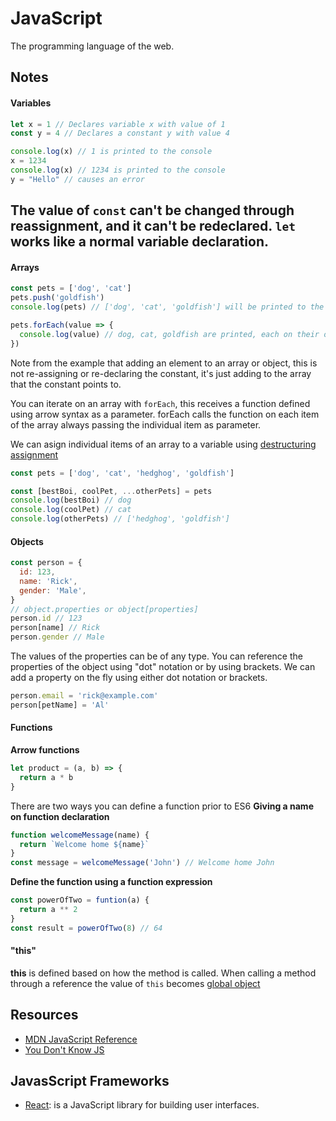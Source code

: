 # JavaScript

The programming language of the web.

## Notes

#### Variables
```javascript
let x = 1 // Declares variable x with value of 1
const y = 4 // Declares a constant y with value 4

console.log(x) // 1 is printed to the console
x = 1234
console.log(x) // 1234 is printed to the console
y = "Hello" // causes an error
```
The value of `const` can't be changed through reassignment, and it can't be redeclared.
`let` works like a normal variable declaration.
---
#### Arrays
```javascript
const pets = ['dog', 'cat']
pets.push('goldfish')
console.log(pets) // ['dog', 'cat', 'goldfish'] will be printed to the console

pets.forEach(value => {
  console.log(value) // dog, cat, goldfish are printed, each on their own line
})
```
Note from the example that adding an element to an array or object, this is not re-assigning or re-declaring the constant, it's just adding to the array that the constant points to.

You can iterate on an array with `forEach`, this receives a function defined using arrow syntax as a parameter. forEach calls the function on each item of the array always passing the individual item as parameter.

We can asign individual items of an array to a variable using [destructuring assignment](https://developer.mozilla.org/en-US/docs/Web/JavaScript/Reference/Operators/Destructuring_assignment)
```javascript
const pets = ['dog', 'cat', 'hedghog', 'goldfish']

const [bestBoi, coolPet, ...otherPets] = pets
console.log(bestBoi) // dog
console.log(coolPet) // cat
console.log(otherPets) // ['hedghog', 'goldfish']
```

#### Objects
```javascript
const person = {
  id: 123,
  name: 'Rick',
  gender: 'Male',
}
// object.properties or object[properties]
person.id // 123
person[name] // Rick
person.gender // Male
```
The values of the properties can be of any type.
You can reference the properties of the object using "dot" notation or by using brackets.
We can add a property on the fly using either dot notation or brackets.
```javascript 
person.email = 'rick@example.com'
person[petName] = 'Al'
```

#### Functions
**Arrow functions**
```javascript
let product = (a, b) => {
  return a * b
}
```

There are two ways you can define a function prior to ES6
**Giving a name on function declaration**
```javascript
function welcomeMessage(name) {
  return `Welcome home ${name}` 
}
const message = welcomeMessage('John') // Welcome home John
```

**Define the function using a function expression**
```javascript
const powerOfTwo = funtion(a) {
  return a ** 2
}
const result = powerOfTwo(8) // 64
```

#### "this"
**this** is defined based on how the method is called. When calling a method through a reference the value of `this` becomes [global object](https://developer.mozilla.org/en-US/docs/Glossary/Global_object)

## Resources

* [MDN JavaScript Reference](https://developer.mozilla.org/en-US/docs/Web/JavaScript/Reference)
* [You Don't Know JS](https://github.com/getify/You-Dont-Know-JS)


## JavasScript Frameworks

* [React](../javascript-frameworks/react/README.md): is a JavaScript library for building user interfaces.

